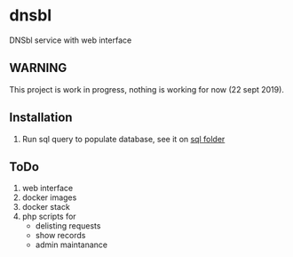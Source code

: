 # dnsbl
DNSbl service with web interface

## WARNING
This project is work in progress, nothing is working for now (22 sept 2019).

## Installation
1. Run sql query to populate database, see it on [sql folder](sql/)

## ToDo
1. web interface
2. docker images
3. docker stack
4. php scripts for
   - delisting requests
   - show records
   - admin maintanance

